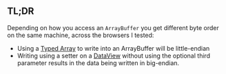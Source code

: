 <!-- JavaScript ArrayBuffers and surprises in endianness -->

## TL;DR

Depending on how you access an `ArrayBuffer` you get different byte order on the same machine, across the browsers I tested:

* Using a [Typed Array](https://developer.mozilla.org/en-US/docs/Web/JavaScript/Typed_arrays) to write into an ArrayBuffer will be little-endian
* Writing using a setter on a [DataView]() without using the optional third parameter results in the data being written in big-endian.
